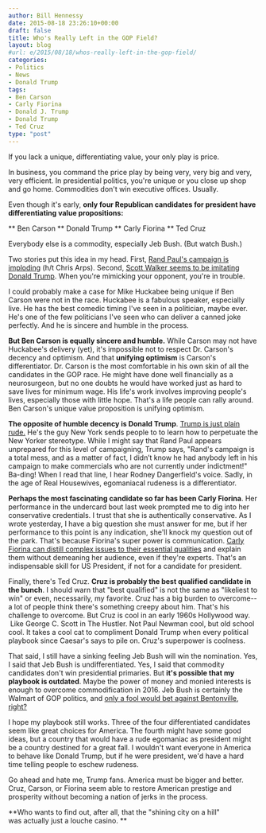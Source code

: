 ```yaml
---
author: Bill Hennessy
date: 2015-08-18 23:26:10+00:00
draft: false
title: Who's Really Left in the GOP Field?
layout: blog
#url: e/2015/08/18/whos-really-left-in-the-gop-field/
categories:
- Politics
- News
- Donald Trump
tags:
- Ben Carson
- Carly Fiorina
- Donald J. Trump
- Donald Trump
- Ted Cruz
type: "post"
---
```


If you lack a unique, differentiating value, your only play is price.

In business, you command the price play by being very, very big and very, very efficient. In presidential politics, you're unique or you close up shop and go home. Commodities don't win executive offices. Usually.

Even though it's early, **only four Republican candidates for president have differentiating value propositions:**




** Ben Carson
** Donald Trump
** Carly Fiorina
** Ted Cruz


Everybody else is a commodity, especially Jeb Bush. (But watch Bush.)

Two stories put this idea in my head. First, [Rand Paul's campaign is imploding](https://www.businessinsider.com/polls-rand-paul-debate-iowa-new-hampshire-2015-8) (h/t Chris Arps). Second, [Scott Walker seems to be imitating Donald Trump](https://www.businessinsider.com/scott-walker-is-starting-to-sound-a-lot-like-donald-trump-2015-8). When you're mimicking your opponent, you're in trouble.

I could probably make a case for Mike Huckabee being unique if Ben Carson were not in the race. Huckabee is a fabulous speaker, especially live. He has the best comedic timing I've seen in a politician, maybe ever. He's one of the few politicians I've seen who can deliver a canned joke perfectly. And he is sincere and humble in the process.

**But Ben Carson is equally sincere and humble.** While Carson may not have Huckabee's delivery (yet), it's impossible not to respect Dr. Carson's decency and optimism. And that **unifying optimism** is Carson's differentiator. Dr. Carson is the most comfortable in his own skin of all the candidates in the GOP race. He might have done well financially as a neurosurgeon, but no one doubts he would have worked just as hard to save lives for minimum wage. His life's work involves improving people's lives, especially those with little hope. That's a life people can rally around. Ben Carson's unique value proposition is unifying optimism.

**The opposite of humble decency is Donald Trump**. [Trump is just plain rude.](https://hennessysview.com/2015/08/08/we-deserve-better/) He's the guy New York sends people to to learn how to perpetuate the New Yorker stereotype. While I might say that Rand Paul appears unprepared for this level of campaigning, Trump says, "Rand's campaign is a total mess, and as a matter of fact, I didn’t know he had anybody left in his campaign to make commercials who are not currently under indictment!" Ba-ding! When I read that line, I hear Rodney Dangerfield's voice. Sadly, in the age of Real Housewives, egomaniacal rudeness is a differentiator.

**Perhaps the most fascinating candidate so far has been Carly Fiorina**. Her performance in the undercard bout last week prompted me to dig into her conservative credentials. I trust that she is authentically conservative. As I wrote yesterday, I have a big question she must answer for me, but if her performance to this point is any indication, she'll knock my question out of the park. That's because Fiorina's super power is communication. [Carly Fiorina can distill complex issues to their essential qualities](https://hennessysview.com/2015/08/18/one-question-for-carly-fiorina/) and explain them without demeaning her audience, even if they're experts. That's an indispensable skill for US President, if not for a candidate for president.

Finally, there's Ted Cruz. **Cruz is probably the best qualified candidate in the bunch**. I should warn that "best qualified" is not the same as "likeliest to win" or even, necessarily, my favorite. Cruz has a big burden to overcome--a lot of people think there's something creepy about him. That's his challenge to overcome. But Cruz is cool in an early 1960s Hollywood way.  Like George C. Scott in The Hustler. Not Paul Newman cool, but old school cool. It takes a cool cat to compliment Donald Trump when every political playbook since Caesar's says to pile on. Cruz's superpower is coolness.

That said, I still have a sinking feeling Jeb Bush will win the nomination. Yes, I said that Jeb Bush is undifferentiated. Yes, I said that commodity candidates don't win presidential primaries. But **it's possible that my playbook is outdated**. Maybe the power of money and monied interests is enough to overcome commodification in 2016. Jeb Bush is certainly the Walmart of GOP politics, and [only a fool would bet against Bentonville, right?](https://www.businessinsider.com/wal-mart-q2-earnings-2015-8)

I hope my playbook still works. Three of the four differentiated candidates seem like great choices for America. The fourth might have some good ideas, but a country that would have a rude egomaniac as president might be a country destined for a great fall. I wouldn't want everyone in America to behave like Donald Trump, but if he were president, we'd have a hard time telling people to eschew rudeness.

Go ahead and hate me, Trump fans. America must be bigger and better. Cruz, Carson, or Fiorina seem able to restore American prestige and prosperity without becoming a nation of jerks in the process.

**Who wants to find out, after all, that the "shining city on a hill" was actually just a louche casino. **
